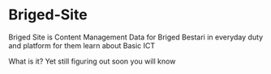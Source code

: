 # Briged-Site
Briged Site is Content Management Data for Briged Bestari in everyday duty and platform for them learn about Basic ICT

What is it?
Yet still figuring out soon you will know
